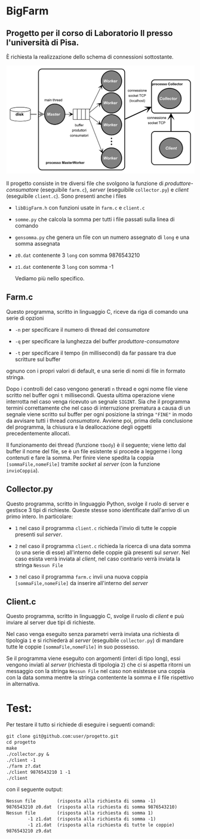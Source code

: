 # BigFarm

## Progetto per il corso di Laboratorio II presso l'università di Pisa.

È richiesta la realizzazione dello schema di connessioni sottostante.

![Big farm](BigFarm.png)

Il progetto consiste in tre diversi file che svolgono la funzione di *produttore-consumatore* (eseguibile `farm.c`), *server* (eseguibile `collector.py`) e *client* (eseguibile `client.c`). Sono presenti anche i files

- `libBigFarm.h`  con funzioni usate in `farm.c` e `client.c`

- `somme.py` che calcola la somma per tutti i file passati sulla linea di comando

- `gensomma.py` che genera un file con un numero assegnato di `long` e una somma assegnata

- `z0.dat` contenente 3 `long` con somma 9876543210

- `z1.dat` contenente 3 `long` con somma -1
  
  Vediamo più nello specifico.

## Farm.c

Questo programma, scritto in linguaggio C, riceve da riga di comando una serie di opzioni

- `-n` per specificare il numero di thread del *consumatore*

- `-q` per specificare la lunghezza del buffer *produttore-consumatore*

- `-t` per specificare il tempo (in millisecondi) da far passare tra due scritture sul buffer

ognuno con i propri valori di default, e una serie di nomi di file in formato stringa.

Dopo i controlli del caso vengono generati `n` thread e ogni nome file viene scritto nel buffer ogni `t` millisecondi. Questa ultima operazione viene interrotta nel caso venga ricevuto un segnale `SIGINT`. Sia che il programma termini correttamente che nel caso di interruzione prematura a causa di un segnale viene scritto sul buffer per ogni posizione la stringa `"FINE"` in modo da avvisare tutti i thread *consumatore*. Avviene poi, prima della conclusione del programma, la chiusura e la deallocazione degli oggetti precedentemente allocati.

Il funzionamento dei thread (funzione `tbody`) è il seguente; viene letto dal buffer il nome del file, se è un file esistente si procede a leggerne i long contenuti e fare la somma. Per finire viene spedita la coppia `[sommaFile,nomeFile]` tramite *socket* al *server* (con la funzione `invioCoppia`). 

## Collector.py

Questo programma, scritto in linguaggio Python, svolge il ruolo di server e gestisce 3 tipi di richieste. Queste stesse sono identificate dall'arrivo di un primo intero. In particolare:

- `1` nel caso il programma `client.c` richieda l'invio di tutte le coppie presenti sul *server*.

- `2` nel caso il programma `client.c` richieda la ricerca di una data somma (o una serie di esse) all'interno delle coppie già presenti sul *server*. Nel caso esista verrà inviata al *client*, nel caso contrario verrà inviata la stringa `Nessun File` 

- `3` nel caso il programma `farm.c` invii una nuova coppia `[sommaFile,nomeFile]` da inserire all'interno del *server*

## Client.c

Questo programma, scritto in linguaggio C, svolge il ruolo di *client* e puù inviare al server due tipi di richieste.

Nel caso venga eseguito senza parametri verrà inviata una richiesta di tipologia `1` e si richiederà al *server* (eseguibile `collector.py`) di mandare tutte le coppie `[sommaFile,nomeFile]` in suo possesso.

Se il programma viene eseguito con argomenti (interi di tipo long), essi vengono inviati al *server* (richiesta di tipologia `2`) che ci si aspetta ritorni un messaggio con la stringa `Nessun File` nel caso non esistesse una coppia con la data somma mentre la stringa contentente la somma e il file rispettivo in alternativa.

# Test:

Per testare il tutto si richiede di eseguire i seguenti comandi:

```
git clone git@github.com:user/progetto.git
cd progetto 
make
./collector.py &
./client -1
./farm z?.dat
./client 9876543210 1 -1
./client
```

con il seguente output:

```
Nessun file        (risposta alla richiesta di somma -1)
9876543210 z0.dat  (risposta alla richiesta di somma 9876543210)
Nessun file        (risposta alla richiesta di somma 1)
        -1 z1.dat  (risposta alla richiesta di somma -1)
        -1 z1.dat  (risposta alla richiesta di tutte le coppie)
9876543210 z9.dat
```